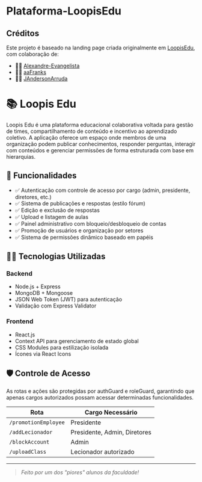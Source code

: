 # Plataforma-LoopisEdu

## Créditos

Este projeto é baseado na landing page criada originalmente em [LoopisEdu](https://github.com/loopisjr/LoopisEdu), com colaboração de:

- 🧑‍💻 [Alexandre-Evangelista](https://github.com/Alexandre-Evangelista)
- 🧑‍💻 [aaFranks](https://github.com/aaFranks)
- 🧑‍💻 [JAndersonArruda](https://github.com/JAndersonArruda)

# 📚 Loopis Edu

Loopis Edu é uma plataforma educacional colaborativa voltada para gestão de times, compartilhamento de conteúdo e incentivo ao aprendizado coletivo. A aplicação oferece um espaço onde membros de uma organização podem publicar conhecimentos, responder perguntas, interagir com conteúdos e gerenciar permissões de forma estruturada com base em hierarquias.

## 🚀 Funcionalidades

- ✅ Autenticação com controle de acesso por cargo (admin, presidente, diretores, etc.)
- ✅ Sistema de publicações e respostas (estilo fórum)
- ✅ Edição e exclusão de respostas
- ✅ Upload e listagem de aulas
- ✅ Painel administrativo com bloqueio/desbloqueio de contas
- ✅ Promoção de usuários e organização por setores
- ✅ Sistema de permissões dinâmico baseado em papéis

## 🧑‍💻 Tecnologias Utilizadas

### Backend
- Node.js + Express
- MongoDB + Mongoose
- JSON Web Token (JWT) para autenticação
- Validação com Express Validator

### Frontend
- React.js
- Context API para gerenciamento de estado global
- CSS Modules para estilização isolada
- Ícones via React Icons

## 🛡️ Controle de Acesso

As rotas e ações são protegidas por authGuard e roleGuard, garantindo que apenas cargos autorizados possam acessar determinadas funcionalidades.

| Rota                 | Cargo Necessário             |
| -------------------- | ---------------------------- |
| `/promotionEmployee` | Presidente                   |
| `/addLecionador`     | Presidente, Admin, Diretores |
| `/blockAccount`      | Admin                        |
| `/uploadClass`       | Lecionador autorizado        |

---
> *Feito por um dos "piores" alunos da faculdade!*

